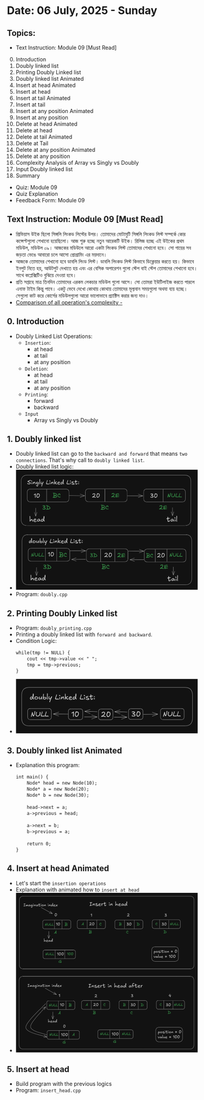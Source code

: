 # Date: 06 July, 2025 - Sunday

## Topics:
- Text Instruction: Module 09 [Must Read]
0. Introduction
1. Doubly linked list
2. Printing Doubly Linked list
3. Doubly linked list Animated
4. Insert at head Animated
5. Insert at head
6. Insert at tail Animated
7. Insert at tail
8. Insert at any position Animated
9. Insert at any position
10. Delete at head Animated
11. Delete at head
12. Delete at tail Animated
13. Delete at Tail
14. Delete at any position Animated
15. Delete at any position
16. Complexity Analysis of Array vs Singly vs Doubly
17. Input Doubly linked list
18. Summary
- Quiz: Module 09
- Quiz Explanation
- Feedback Form: Module 09

## Text Instruction: Module 09 [Must Read]
- প্রিভিয়াস উইক ছিলো সিঙ্গলি লিংকড লিস্টের উপর। তোমাদের মোটামুটি সিঙ্গলি লিংকড লিস্ট সম্পর্কে কোর কন্সেপ্টগুলো শেখানো হয়েছিলো। আজ শুরু হচ্ছে নতুন আরেকটি উইক। রিলিজ হচ্ছে এই উইকের প্রথম মডিউল, মডিউল ০৯। আজকের মডিউলে আরো একটা লিংকড লিস্ট তোমাদের শেখানো হবে। সো গায়ের সব জড়তা ভেঙে আবারো চলে আসো প্রোগ্রামিং এর ময়দানে।
- আজকে তোমাদের শেখানো হবে ডাবলি লিংড লিস্ট। ডাবলি লিংকড লিস্ট কিভাবে ডিক্লেয়ার করতে হয়। কিভাবে ইনপুট নিতে হয়, আউটপুট দেখাতে হয় এবং এর বেসিক অপারেশন গুলো স্টেপ বাই স্টেপ তোমাদের শেখানো হবে। সাথে কপ্লেক্সিটিও বুঝিয়ে দেওয়া হবে।
- প্রতি সপ্তাহে মাত্র তিনদিন তোমাদের এরকম লেকচার মডিউল গুলো আসে। সো তোমরা ইউটিলাইজ করতে পারলে এনাফ টাইম কিন্তু পাবে। একটু ভেবে দেখো কোথায় কোথায় তোমাদের মূল্যবান সময়গুলো অথযা ব্যয় হচ্ছে। সেগুলো কাট করে কোর্সের মডিউলগুলো আরো ভালোভাবে প্র্যাক্টিস করার জন্য দাও।
- [Comparison of all operation's complexity -](https://docs.google.com/document/d/1McYLCx7BcrMBsqTCuioWK2FnopEBgXzG1B35Hfwlfzk/edit?usp=sharing)

## 0. Introduction
- Doubly Linked List Operations:
    - `Insertion`:
        - at head
        - at tail
        - at any position
    - `Deletion`:
        - at head
        - at tail
        - at any position
    - `Printing`:
        - forward
        - backward
    - `Input`
        - Array vs Singly vs Doubly

## 1. Doubly linked list
- Doubly linked list can go to the `backward and forward` that means `two connections`. That's why call to `doubly linked list`.
- Doubly linked list logic:
- <img src="./images/draw.png" width="500">
- Program: `doubly.cpp`

## 2. Printing Doubly Linked list
- Program: `doubly_printing.cpp`
- Printing a doubly linked list with `forward and backward`.
- Condition Logic:
    ```
    while(tmp != NULL) {
        cout << tmp->value << " ";
        tmp = tmp->previous;
    }
    ```
- <img src="./images/draw2.png" width="500">

## 3. Doubly linked list Animated
- Explanation this program:
    ```
    int main() {
        Node* head = new Node(10);
        Node* a = new Node(20);
        Node* b = new Node(30);

        head->next = a;
        a->previous = head;

        a->next = b;
        b->previous = a;

        return 0;
    }
    ```

## 4. Insert at head Animated
- Let's start the `insertion operations`
- Explanation with animated how to `insert at head`
- <img src="./images/draw3.png" width="500">

## 5. Insert at head
- Build program with the previous logics
- Program: `insert_head.cpp`